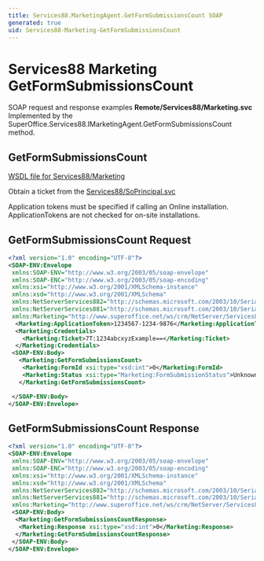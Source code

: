 ```yaml
---
title: Services88.MarketingAgent.GetFormSubmissionsCount SOAP
generated: true
uid: Services88-Marketing-GetFormSubmissionsCount
---
```


# Services88 Marketing GetFormSubmissionsCount

SOAP request and response examples **Remote/Services88/Marketing.svc**
Implemented by the <see cref="M:SuperOffice.Services88.IMarketingAgent.GetFormSubmissionsCount">SuperOffice.Services88.IMarketingAgent.GetFormSubmissionsCount</see> method.

## GetFormSubmissionsCount





[WSDL file for Services88/Marketing](../Services88-Marketing.md)

Obtain a ticket from the [Services88/SoPrincipal.svc](../SoPrincipal/index.md)

Application tokens must be specified if calling an Online installation. ApplicationTokens are not checked for on-site installations.

## GetFormSubmissionsCount Request

```xml
<?xml version="1.0" encoding="UTF-8"?>
<SOAP-ENV:Envelope
 xmlns:SOAP-ENV="http://www.w3.org/2003/05/soap-envelope"
 xmlns:SOAP-ENC="http://www.w3.org/2003/05/soap-encoding"
 xmlns:xsi="http://www.w3.org/2001/XMLSchema-instance"
 xmlns:xsd="http://www.w3.org/2001/XMLSchema"
 xmlns:NetServerServices882="http://schemas.microsoft.com/2003/10/Serialization/Arrays"
 xmlns:NetServerServices881="http://schemas.microsoft.com/2003/10/Serialization/"
 xmlns:Marketing="http://www.superoffice.net/ws/crm/NetServer/Services88">
  <Marketing:ApplicationToken>1234567-1234-9876</Marketing:ApplicationToken>
  <Marketing:Credentials>
    <Marketing:Ticket>7T:1234abcxyzExample==</Marketing:Ticket>
  </Marketing:Credentials>
 <SOAP-ENV:Body>
   <Marketing:GetFormSubmissionsCount>
    <Marketing:FormId xsi:type="xsd:int">0</Marketing:FormId>
    <Marketing:Status xsi:type="Marketing:FormSubmissionStatus">Unknown</Marketing:Status>
   </Marketing:GetFormSubmissionsCount>

 </SOAP-ENV:Body>
</SOAP-ENV:Envelope>

```


## GetFormSubmissionsCount Response

```xml
<?xml version="1.0" encoding="UTF-8"?>
<SOAP-ENV:Envelope
 xmlns:SOAP-ENV="http://www.w3.org/2003/05/soap-envelope"
 xmlns:SOAP-ENC="http://www.w3.org/2003/05/soap-encoding"
 xmlns:xsi="http://www.w3.org/2001/XMLSchema-instance"
 xmlns:xsd="http://www.w3.org/2001/XMLSchema"
 xmlns:NetServerServices882="http://schemas.microsoft.com/2003/10/Serialization/Arrays"
 xmlns:NetServerServices881="http://schemas.microsoft.com/2003/10/Serialization/"
 xmlns:Marketing="http://www.superoffice.net/ws/crm/NetServer/Services88">
 <SOAP-ENV:Body>
  <Marketing:GetFormSubmissionsCountResponse>
   <Marketing:Response xsi:type="xsd:int">0</Marketing:Response>
  </Marketing:GetFormSubmissionsCountResponse>
 </SOAP-ENV:Body>
</SOAP-ENV:Envelope>

```

